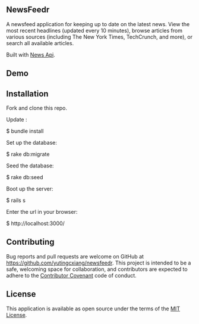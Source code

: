 ## NewsFeedr

A newsfeed application for keeping up to date on the latest news. View the most recent headlines (updated every 10 minutes), browse articles from various sources (including The New York Times, TechCrunch, and more), or search all available articles.

Built with [News Api](https://newsapi.org/).

## Demo

## Installation

Fork and clone this repo.

Update :

   $ bundle install

Set up the database:

   $ rake db:migrate

Seed the database:

   $ rake db:seed

Boot up the server:

   $ rails s

Enter the url in your browser:

   $ http://localhost:3000/

## Contributing
Bug reports and pull requests are welcome on GitHub at https://github.com/yutingcxiang/newsfeedr. This project is intended to be a safe, welcoming space for collaboration, and contributors are expected to adhere to the [Contributor Covenant](http://contributor-covenant.org) code of conduct.

## License
This application is available as open source under the terms of the [MIT License](https://opensource.org/licenses/MIT).
